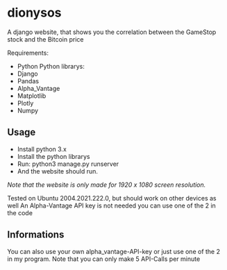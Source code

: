 # dionysos
A django website, that shows you the correlation between the GameStop stock and the Bitcoin price

Requirements:
- Python
Python librarys:
- Django
- Pandas
- Alpha_Vantage
- Matplotlib
- Plotly
- Numpy

## Usage

- Install python 3.x
- Install the python librarys
- Run: python3 manage.py runserver
- And the website should run.

*Note that the website is only made for 1920 x 1080 screen resolution.*

Tested on Ubuntu 2004.2021.222.0, but should work on other devices as well
An Alpha-Vantage API key is not needed you can use one of the 2 in the code

## Informations

You can also use your own alpha_vantage-API-key or just use one of the 2 in my program.
Note that you can only make 5 API-Calls per minute

